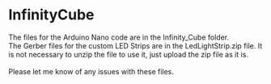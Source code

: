 # InfinityCube
The files for the Arduino Nano code are in the Infinity_Cube folder.<br>
The Gerber files for the custom LED Strips are in the LedLightStrip.zip file. It is not necessary to unzip the file to use it, just upload the zip file as it is.<br>
<br>
Please let me know of any issues with these files.
